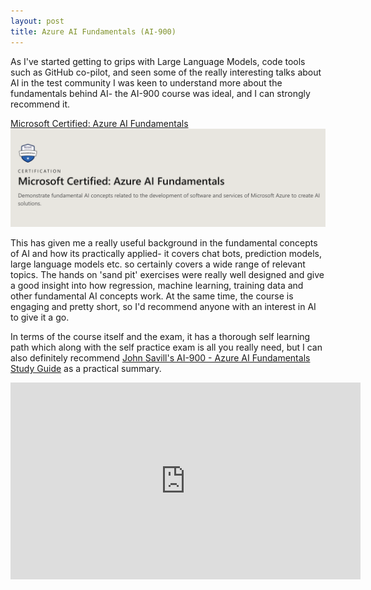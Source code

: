 ```yaml
---
layout: post
title: Azure AI Fundamentals (AI-900)
---
```


As I've started getting to grips with Large Language Models, code tools such as GitHub co-pilot, and seen some of the really interesting talks about AI in the test community I was keen to understand more about the fundamentals behind AI- the AI-900 course was ideal, and I can strongly recommend it.

[Microsoft Certified: Azure AI Fundamentals](https://learn.microsoft.com/en-us/credentials/certifications/azure-ai-fundamentals/?practice-assessment-type=certification)
![Microsoft AI Fundamentals](/images/AI900.png)

This has given me a really useful background in the fundamental concepts of AI and how its practically applied- it covers chat bots, prediction models, large language models etc. so certainly covers a wide range of relevant topics. The hands on 'sand pit' exercises were really well designed and give a good insight into how regression, machine learning, training data and other fundamental AI concepts work. At the same time, the course is engaging and pretty short, so I'd recommend anyone with an interest in AI to give it a go.

In terms of the course itself and the exam, it has a thorough self learning path which along with the self practice exam is all you really need, but I can also definitely recommend [John Savill's AI-900 - Azure AI Fundamentals Study Guide](https://www.youtube.com/watch?v=E9aarWMLJw0) as a practical summary.

<iframe width="560" height="315" src="https://www.youtube.com/embed/E9aarWMLJw0?si=yENZLXwBpYQi964c" title="YouTube video player" frameborder="0" allow="accelerometer; autoplay; clipboard-write; encrypted-media; gyroscope; picture-in-picture; web-share" referrerpolicy="strict-origin-when-cross-origin" allowfullscreen></iframe>
